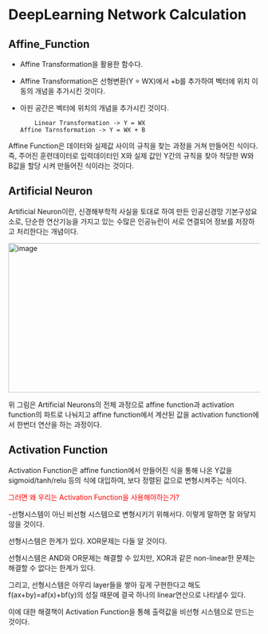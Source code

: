 # DeepLearning Network Calculation

## Affine_Function

- Affine Transformation을 활용한 함수다. 
- Affine Transformation은 선형변환(Y = WX)에서 +b를 추가하여 벡터에 위치 이동의 개념을 추가시킨 것이다.
- 아핀 공간은 벡터에 위치의 개념을 추가시킨 것이다.
 
          Linear Transformation -> Y = WX                               Affine Tarnsformation -> Y = WX + B
 
Affine Function은 데이터와 실제값 사이의 규칙을 찾는 과정을 거쳐 만들어진 식이다.
즉, 주어진 훈련데이터로 입력데이터인 X와 실제 값인 Y간의 규칙을 찾아 적당한 W와 B값을 할당 시켜 만들어진 식이라는 것이다.

## Artificial Neuron

Artificial Neuron이란, 신경해부학적 사실을 토대로 하여 만든 인공신경망 기본구성요소로, 단순한 연산기능을 가지고 있는 수많은 인공뉴런이 서로 연결되어 정보를 저장하고 처리한다는 개념이다.

<img width="534" alt="image" src="https://user-images.githubusercontent.com/49609175/210253075-9c93a86c-8295-4cb6-bbef-370b93a8ef10.png" width="500" height="300">

위 그림은 Artificial Neurons의 전체 과정으로 affine function과 activation function의 파트로 나눠지고 affine function에서 계산된 값을 activation function에서 한번더 연산을 하는 과정이다.

## Activation Function

Activation Function은 affine function에서 만들어진 식을 통해 나온 Y값을 sigmoid/tanh/relu 등의 식에 대입하여, 보다 정렬된 값으로 변형시켜주는 식이다.
 
<span style="color:red">그러면 왜 우리는 Activation Function을 사용해야하는가?</span>
 
-선형시스템이 아닌 비선형 시스템으로 변형시키기 위해서다. 이렇게 말하면 잘 와닿지 않을 것이다.
 
선형시스템은 한계가 있다. XOR문제는 다들 알 것이다.

선형시스템은 AND와 OR문제는 해결할 수 있지만, XOR과 같은 non-linear한 문제는 해결할 수 없다는 한계가 있다.

그리고, 선형시스템은 아무리 layer들을 쌓아 깊게 구현한다고 해도 f(ax+by)=af(x)+bf(y)의 성질 때문에 결국 하나의 linear연산으로 나타낼수 있다.

이에 대한 해결책이 Activation Function을 통해 출력값을 비선형 시스템으로 만드는것이다.
